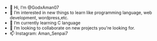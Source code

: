 - 👋 Hi, I’m @GodxAman07
- 👀 I’m interested in new things to learn like programming language, web development, wordpress,etc.
- 🌱 I’m currently learning C language
- 💞️ I’m looking to collaborate on new projects you're looking for.
- 📫 Instagram: Aman_Senpai7

<!---
GodxAman07/GodxAman07 is a ✨ special ✨ repository because its `README.md` (this file) appears on your GitHub profile.
You can click the Preview link to take a look at your changes.
--->
